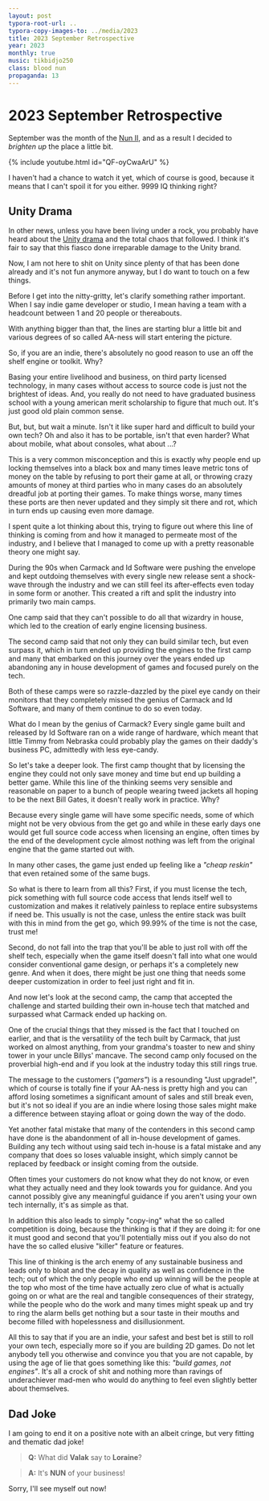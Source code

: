 ```yaml
---
layout: post
typora-root-url: ..
typora-copy-images-to: ../media/2023
title: 2023 September Retrospective
year: 2023
monthly: true
music: tikbidjo250
class: blood nun
propaganda: 13
---
```

2023 September Retrospective
=========================
September was the month of the [Nun II][nun2], and as a result I decided to *brighten up* the place a little bit.

{% include youtube.html id="QF-oyCwaArU" %}

I haven't had a chance to watch it yet, which of course is good, because it means that I can't spoil it for you either. 9999 IQ thinking right?

## Unity Drama

In other news, unless you have been living under a rock, you probably have heard about the [Unity drama][unitydrama] and the total chaos that followed. I think it's fair to say that this fiasco done irreparable damage to the Unity brand.

Now, I am not here to shit on Unity since plenty of that has been done already and it's not fun anymore anyway, but I do want to touch on a few things.

Before I get into the nitty-gritty, let's clarify something rather important. When I say indie game developer or studio, I mean having a team with a headcount between 1 and 20 people or thereabouts.

With anything bigger than that, the lines are starting blur a little bit and various degrees of so called AA-ness will start entering the picture.

So, if you are an indie, there's absolutely no good reason to use an off the shelf engine or toolkit. Why?

Basing your entire livelihood and business, on third party licensed technology, in many cases without access to source code is just not the brightest of ideas. And, you really do not need to have graduated business school with a young american merit scholarship to figure that much out. It's just good old plain common sense.

But, but, but wait a minute. Isn't it like super hard and difficult to build your own tech? Oh and also it has to be portable, isn't that even harder? What about mobile, what about consoles, what about ...?

This is a very common misconception and this is exactly why people end up locking themselves into a black box and many times leave metric tons of money on the table by refusing to port their game at all, or throwing crazy amounts of money at third parties who in many cases do an absolutely dreadful job at porting their games. To make things worse, many times these ports are then never updated and they simply sit there and rot, which in turn ends up causing even more damage.

I spent quite a lot thinking about this, trying to figure out where this line of thinking is coming from and how it managed to permeate most of the industry, and I believe that I managed to come up with a pretty reasonable theory one might say.

During the 90s when Carmack and Id Software were pushing the envelope and kept outdoing themselves with every single new release sent a shock-wave through the industry and we can still feel its after-effects even today in some form or another. This created a rift and split the industry into primarily two main camps.

One camp said that they can't possible to do all that wizardry in house, which led to the creation of early engine licensing business.

The second camp said that not only they can build similar tech, but even surpass it, which in turn ended up providing the engines to the first camp and many that embarked on this journey over the years ended up abandoning any in house development of games and focused purely on the tech.

Both of these camps were so razzle-dazzled by the pixel eye candy on their monitors that they completely missed the genius of Carmack and Id Software, and many of them continue to do so even today.

What do I mean by the genius of Carmack? Every single game built and released by Id Software ran on a wide range of hardware, which meant that little Timmy from Nebraska could probably play the games on their daddy's business PC, admittedly with less eye-candy.

So let's take a deeper look. The first camp thought that by licensing the engine they could not only save money and time but end up building a better game. While this line of the thinking seems very sensible and reasonable on paper to a bunch of people wearing tweed jackets all hoping to be the next Bill Gates, it doesn't really work in practice. Why?

Because every single game will have some specific needs, some of which might not be very obvious from the get go and while in these early days one would get full source code access when licensing an engine, often times by the end of the development cycle almost nothing was left from the original engine that the game started out with.

In many other cases, the game just ended up feeling like a *"cheap reskin"* that even retained some of the same bugs.

So what is there to learn from all this? First, if you must license the tech, pick something with full source code access that lends itself well to customization and makes it relatively painless to replace entire subsystems if need be. This usually is not the case, unless the entire stack was built with this in mind from the get go, which 99.99% of the time is not the case, trust me!

Second, do not fall into the trap that you'll be able to just roll with off the shelf tech, especially when the game itself doesn't fall into what one would consider conventional game design, or perhaps it's a completely new genre. And when it does, there might be just one thing that needs some deeper customization in order to feel just right and fit in.

And now let's look at the second camp, the camp that accepted the challenge and started building their own in-house tech that matched and surpassed what Carmack ended up hacking on.

One of the crucial things that they missed is the fact that I touched on earlier, and that is the versatility of the tech built by Carmack, that just worked on almost anything, from your grandma's toaster to new and shiny tower in your uncle Billys' mancave. The second camp only focused on the proverbial high-end and if you look at the industry today this still rings true.

The message to the customers (*"gamers"*) is a resounding "Just upgrade!", which of course is totally fine if your AA-ness is pretty high and you can afford losing sometimes a significant amount of sales and still break even, but it's not so ideal if you are an indie where losing those sales might make a difference between staying afloat or going down the way of the dodo.

Yet another fatal mistake that many of the contenders in this second camp have done is the abandonment of all in-house development of games. Building any tech without using said tech in-house is a fatal mistake and any company that does so loses valuable insight, which simply cannot be replaced by feedback or insight coming from the outside.

Often times your customers do not know what they do not know, or even what they actually need and they look towards you for guidance. And you cannot possibly give any meaningful guidance if you aren't using your own tech internally, it's as simple as that.

In addition this also leads to simply "copy-ing" what the so called competition is doing, because the thinking is that if they are doing it: for one it must good and second that you'll potentially miss out if you also do not have the so called elusive "killer" feature or features.

This line of thinking is the arch enemy of any sustainable business and leads only to bloat and the decay in quality as well as confidence in the tech; out of which the only people who end up winning will be the people at the top who most of the time have actually zero clue of what is actually going on or what are the real and tangible consequences of their strategy, while the people who do the work and many times might speak up and try to ring the alarm bells get nothing but a sour taste in their mouths and become filled with hopelessness and disillusionment.

All this to say that if you are an indie, your safest and best bet is still to roll your own tech, especially more so if you are building 2D games. Do not let anybody tell you otherwise and convince you that you are not capable, by using the age of lie that goes something like this: *"build games, not engines"*. It's all a crock of shit and nothing more than ravings of underachiever mad-men who would do anything to feel even slightly better about themselves.

## Dad Joke

I am going to end it on a positive note with an albeit cringe, but very fitting and thematic dad joke!

> **Q:** What did **Valak** say to **Loraine**?

> **A:** It's **NUN** of your business!

Sorry, I'll see myself out now!

[nun2]: https://en.wikipedia.org/wiki/The_Nun_II
[unitydrama]: https://blog.unity.com/news/plan-pricing-and-packaging-updates
